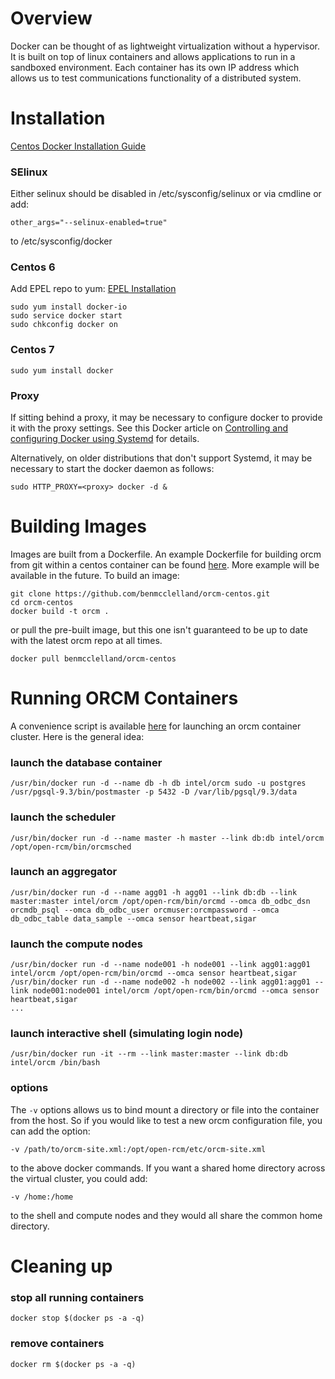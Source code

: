 # Overview
Docker can be thought of as lightweight virtualization without a hypervisor.  It is built on top of linux containers and allows applications to run in a sandboxed environment.  Each container has its own IP address which allows us to test communications functionality of a distributed system.

# Installation
[Centos Docker Installation Guide](https://docs.docker.com/installation/centos/)
### SElinux
Either selinux should be disabled in /etc/sysconfig/selinux or via cmdline or add:
```
other_args="--selinux-enabled=true"
```
to /etc/sysconfig/docker
### Centos 6
Add EPEL repo to yum:
[EPEL Installation](https://fedoraproject.org/wiki/EPEL#How_can_I_use_these_extra_packages.3F)
```
sudo yum install docker-io
sudo service docker start
sudo chkconfig docker on
```
### Centos 7
```
sudo yum install docker
```

### Proxy

If sitting behind a proxy, it may be necessary to configure docker to provide it with the proxy settings.  See this Docker article on [Controlling and configuring Docker using Systemd](https://docs.docker.com/articles/systemd/) for details.

Alternatively, on older distributions that don't support Systemd, it may be necessary to start the docker daemon as follows:
```
sudo HTTP_PROXY=<proxy> docker -d &
```

# Building Images
Images are built from a Dockerfile.  An example Dockerfile for building orcm from git within a centos container can be found [here](https://github.com/benmcclelland/orcm-centos/blob/master/Dockerfile).  More example will be available in the future. To build an image:
```
git clone https://github.com/benmcclelland/orcm-centos.git
cd orcm-centos
docker build -t orcm .
```
or pull the pre-built image, but this one isn't guaranteed to be up to date with the latest orcm repo at all times.
```
docker pull benmcclelland/orcm-centos
```

# Running ORCM Containers
A convenience script is available [here](https://github.com/benmcclelland/orcm-centos/blob/master/run-orcm.pl) for launching an orcm container cluster.  Here is the general idea:
### launch the database container
```
/usr/bin/docker run -d --name db -h db intel/orcm sudo -u postgres /usr/pgsql-9.3/bin/postmaster -p 5432 -D /var/lib/pgsql/9.3/data
```
### launch the scheduler
```
/usr/bin/docker run -d --name master -h master --link db:db intel/orcm /opt/open-rcm/bin/orcmsched
```
### launch an aggregator
```
/usr/bin/docker run -d --name agg01 -h agg01 --link db:db --link master:master intel/orcm /opt/open-rcm/bin/orcmd --omca db_odbc_dsn orcmdb_psql --omca db_odbc_user orcmuser:orcmpassword --omca db_odbc_table data_sample --omca sensor heartbeat,sigar
```
### launch the compute nodes
```
/usr/bin/docker run -d --name node001 -h node001 --link agg01:agg01 intel/orcm /opt/open-rcm/bin/orcmd --omca sensor heartbeat,sigar 
/usr/bin/docker run -d --name node002 -h node002 --link agg01:agg01 --link node001:node001 intel/orcm /opt/open-rcm/bin/orcmd --omca sensor heartbeat,sigar 
...
```
### launch interactive shell (simulating login node)
```
/usr/bin/docker run -it --rm --link master:master --link db:db intel/orcm /bin/bash 
```
### options
The `-v` options allows us to bind mount a directory or file into the container from the host.  So if you would like to test a new orcm configuration file, you can add the option:
```
-v /path/to/orcm-site.xml:/opt/open-rcm/etc/orcm-site.xml
```
to the above docker commands.  If you want a shared home directory across the virtual cluster, you could add:
```
-v /home:/home
```
to the shell and compute nodes and they would all share the common home directory.

# Cleaning up
### stop all running containers
```
docker stop $(docker ps -a -q)
```
### remove containers
```
docker rm $(docker ps -a -q)
```